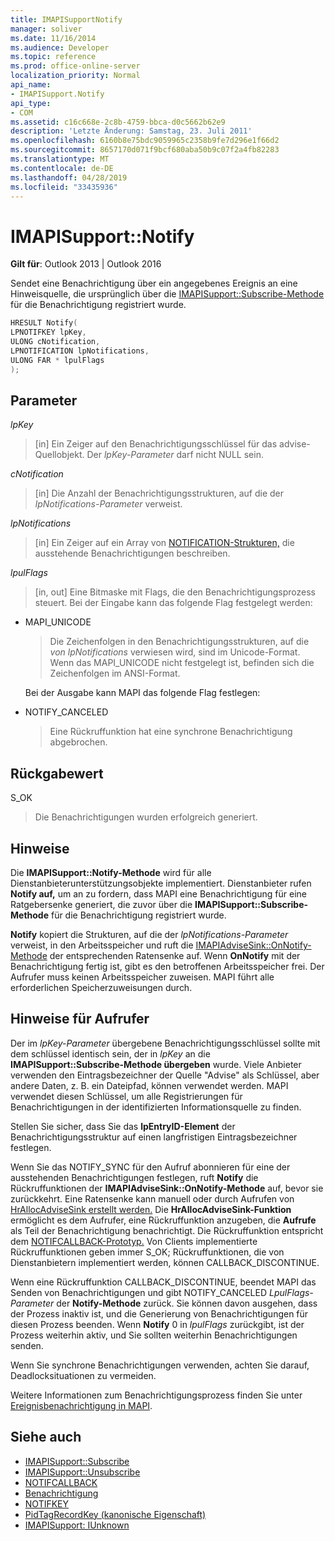 ```yaml
---
title: IMAPISupportNotify
manager: soliver
ms.date: 11/16/2014
ms.audience: Developer
ms.topic: reference
ms.prod: office-online-server
localization_priority: Normal
api_name:
- IMAPISupport.Notify
api_type:
- COM
ms.assetid: c16c668e-2c8b-4759-bbca-d0c5662b62e9
description: 'Letzte Änderung: Samstag, 23. Juli 2011'
ms.openlocfilehash: 6160b8e75bdc9059965c2358b9fe7d296e1f66d2
ms.sourcegitcommit: 8657170d071f9bcf680aba50b9c07f2a4fb82283
ms.translationtype: MT
ms.contentlocale: de-DE
ms.lasthandoff: 04/28/2019
ms.locfileid: "33435936"
---
```

# <a name="imapisupportnotify"></a>IMAPISupport::Notify

**Gilt für**: Outlook 2013 | Outlook 2016 
  
Sendet eine Benachrichtigung über ein angegebenes Ereignis an eine Hinweisquelle, die ursprünglich über die [IMAPISupport::Subscribe-Methode](imapisupport-subscribe.md) für die Benachrichtigung registriert wurde. 
  
```cpp
HRESULT Notify(
LPNOTIFKEY lpKey,
ULONG cNotification,
LPNOTIFICATION lpNotifications,
ULONG FAR * lpulFlags
);
```

## <a name="parameters"></a>Parameter

_lpKey_
  
> [in] Ein Zeiger auf den Benachrichtigungsschlüssel für das advise-Quellobjekt. Der  _lpKey-Parameter_ darf nicht NULL sein. 
    
_cNotification_
  
> [in] Die Anzahl der Benachrichtigungsstrukturen, auf die der  _lpNotifications-Parameter_ verweist. 
    
_lpNotifications_
  
> [in] Ein Zeiger auf ein Array von [NOTIFICATION-Strukturen,](notification.md) die ausstehende Benachrichtigungen beschreiben. 
    
_lpulFlags_
  
> [in, out] Eine Bitmaske mit Flags, die den Benachrichtigungsprozess steuert. Bei der Eingabe kann das folgende Flag festgelegt werden:
    
  - MAPI_UNICODE 
    
    > Die Zeichenfolgen in den Benachrichtigungsstrukturen, auf die  _von lpNotifications_ verwiesen wird, sind im Unicode-Format. Wenn das MAPI_UNICODE nicht festgelegt ist, befinden sich die Zeichenfolgen im ANSI-Format. 

    Bei der Ausgabe kann MAPI das folgende Flag festlegen:
        
  - NOTIFY_CANCELED 
    
    > Eine Rückruffunktion hat eine synchrone Benachrichtigung abgebrochen.
    
## <a name="return-value"></a>Rückgabewert

S_OK 
  
> Die Benachrichtigungen wurden erfolgreich generiert.
    
## <a name="remarks"></a>Hinweise

Die **IMAPISupport::Notify-Methode** wird für alle Dienstanbieterunterstützungsobjekte implementiert. Dienstanbieter rufen **Notify auf,** um an zu fordern, dass MAPI eine Benachrichtigung für eine Ratgebersenke generiert, die zuvor über die **IMAPISupport::Subscribe-Methode** für die Benachrichtigung registriert wurde. 
  
**Notify** kopiert die Strukturen, auf die der  _lpNotifications-Parameter_ verweist, in den Arbeitsspeicher und ruft die [IMAPIAdviseSink::OnNotify-Methode](imapiadvisesink-onnotify.md) der entsprechenden Ratensenke auf. Wenn **OnNotify** mit der Benachrichtigung fertig ist, gibt es den betroffenen Arbeitsspeicher frei. Der Aufrufer muss keinen Arbeitsspeicher zuweisen. MAPI führt alle erforderlichen Speicherzuweisungen durch. 
  
## <a name="notes-to-callers"></a>Hinweise für Aufrufer

Der im  _lpKey-Parameter_ übergebene Benachrichtigungsschlüssel sollte mit dem schlüssel identisch sein, der in  _lpKey_ an die **IMAPISupport::Subscribe-Methode übergeben** wurde. Viele Anbieter verwenden den Eintragsbezeichner der Quelle "Advise" als Schlüssel, aber andere Daten, z. B. ein Dateipfad, können verwendet werden. MAPI verwendet diesen Schlüssel, um alle Registrierungen für Benachrichtigungen in der identifizierten Informationsquelle zu finden. 
  
Stellen Sie sicher, dass Sie das **lpEntryID-Element** der Benachrichtigungsstruktur auf einen langfristigen Eintragsbezeichner festlegen. 
  
Wenn Sie das NOTIFY_SYNC für den  Aufruf abonnieren für eine der ausstehenden Benachrichtigungen festlegen, ruft **Notify** die Rückruffunktionen der **IMAPIAdviseSink::OnNotify-Methode** auf, bevor sie zurückkehrt. Eine Ratensenke kann manuell oder durch Aufrufen von [HrAllocAdviseSink erstellt werden.](hrallocadvisesink.md) Die **HrAllocAdviseSink-Funktion** ermöglicht es dem Aufrufer, eine Rückruffunktion anzugeben, die **Aufrufe** als Teil der Benachrichtigung benachrichtigt. Die Rückruffunktion entspricht dem [NOTIFCALLBACK-Prototyp.](notifcallback.md) Von Clients implementierte Rückruffunktionen geben immer S_OK; Rückruffunktionen, die von Dienstanbietern implementiert werden, können CALLBACK_DISCONTINUE. 
  
Wenn eine Rückruffunktion CALLBACK_DISCONTINUE, beendet MAPI das Senden von Benachrichtigungen und gibt NOTIFY_CANCELED _LpulFlags-Parameter_ der **Notify-Methode** zurück. Sie können davon ausgehen, dass der Prozess inaktiv ist, und die Generierung von Benachrichtigungen für diesen Prozess beenden. Wenn **Notify** 0 in  _lpulFlags_ zurückgibt, ist der Prozess weiterhin aktiv, und Sie sollten weiterhin Benachrichtigungen senden.
  
Wenn Sie synchrone Benachrichtigungen verwenden, achten Sie darauf, Deadlocksituationen zu vermeiden.
  
Weitere Informationen zum Benachrichtigungsprozess finden Sie unter [Ereignisbenachrichtigung in MAPI](event-notification-in-mapi.md). 
  
## <a name="see-also"></a>Siehe auch

- [IMAPISupport::Subscribe](imapisupport-subscribe.md)  
- [IMAPISupport::Unsubscribe](imapisupport-unsubscribe.md)  
- [NOTIFCALLBACK](notifcallback.md) 
- [Benachrichtigung](notification.md)  
- [NOTIFKEY](notifkey.md)  
- [PidTagRecordKey (kanonische Eigenschaft)](pidtagrecordkey-canonical-property.md)  
- [IMAPISupport: IUnknown](imapisupportiunknown.md)

